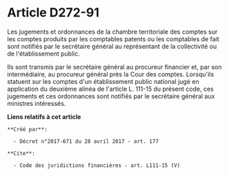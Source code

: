 # Article D272-91

Les jugements et ordonnances de la chambre territoriale des comptes sur les comptes produits par les comptables patents ou
les comptables de fait sont notifiés par le secrétaire général au représentant de la collectivité ou de l'établissement
public. 

Ils sont transmis par le secrétaire général au procureur financier et, par son intermédiaire, au procureur général près la
Cour des comptes. Lorsqu'ils statuent sur les comptes d'un établissement public national jugé en application du deuxième
alinéa de l'article L. 111-15 du présent code, ces jugements et ces ordonnances sont notifiés par le secrétaire général aux
ministres intéressés.

**Liens relatifs à cet article**

	**Créé par**:

	  - Décret n°2017-671 du 28 avril 2017 - art. 177

	**Cite**:

	  - Code des juridictions financières - art. L111-15 (V)
